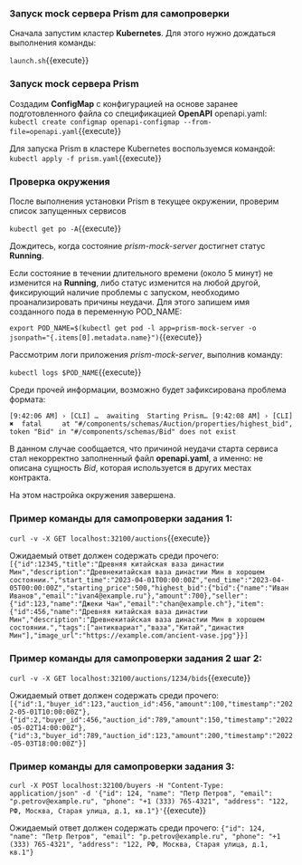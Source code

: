 ### Запуск mock сервера Prism для самопроверки

Сначала запустим кластер **Kubernetes**. Для этого нужно дождаться выполнения команды:

`launch.sh`{{execute}}

### Запуск mock сервера Prism

Создадим **ConfigMap** с конфигурацией на основе заранее подготовленного файла со спецификацией **OpenAPI** openapi.yaml:
`kubectl create configmap openapi-configmap --from-file=openapi.yaml`{{execute}}

Для запуска Prism в кластере Kubernetes воспользуемся командой:  
`kubectl apply -f prism.yaml`{{execute}}


### Проверка окружения
После выполнения установки Prism в текущее окружении, проверим список запущенных сервисов

`kubectl get po -A`{{execute}}

Дождитесь, когда состояние *prism-mock-server* достигнет статус **Running**.

Если состояние в течении длительного времени (около 5 минут) не изменится на **Running**, либо статус изменится на любой другой, фиксирующий наличие проблемы с запуском, необходимо проанализировать причины неудачи.
Для этого запишем имя созданного пода в переменную POD_NAME:

`export POD_NAME=$(kubectl get pod -l app=prism-mock-server -o jsonpath="{.items[0].metadata.name}")`{{execute}}  

Рассмотрим логи приложения *prism-mock-server*, выполнив команду:

`kubectl logs $POD_NAME`{{execute}}

Среди прочей информации, возможно будет зафиксирована проблема формата:

`[9:42:06 AM] › [CLI] …  awaiting  Starting Prism…
[9:42:08 AM] › [CLI] ✖  fatal     at "#/components/schemas/Auction/properties/highest_bid", token "Bid" in "#/components/schemas/Bid" does not exist`

В данном случае сообщается, что причиной неудачи старта сервиса стал некорректно заполненный файл **openapi.yaml**, а именно: не описана сущность *Bid*, которая используется в других местах контракта.

На этом настройка окружения завершена.

### Пример команды для самопроверки задания 1:
`curl -v -X GET localhost:32100/auctions`{{execute}}

Ожидаемый ответ должен содержать среди прочего:
`[{"id":12345,"title":"Древняя китайская ваза династии Мин","description":"Древнекитайская ваза династии Мин в хорошем состоянии.","start_time":"2023-04-01T00:00:00Z","end_time":"2023-04-05T00:00:00Z","starting_price":500,"highest_bid":{"bid":{"name":"Иван Иванов","email":"ivan4@example.ru"},"amount":700},"seller":{"id":123,"name":"Джеки Чан","email":"chan@example.ch"},"item":{"id":456,"name":"Древняя китайская ваза династии Мин","description":"Древнекитайская ваза династии Мин в хорошем состоянии.","tags":["антиквариат","ваза","Китай","династия Мин"],"image_url":"https://example.com/ancient-vase.jpg"}}]`

### Пример команды для самопроверки задания 2 шаг 2:
`curl -v -X GET localhost:32100/auctions/1234/bids`{{execute}}

Ожидаемый ответ должен содержать среди прочего:
`[{"id":1,"buyer_id":123,"auction_id":456,"amount":100,"timestamp":"2022-05-01T10:00:00Z"},{"id":2,"buyer_id":456,"auction_id":789,"amount":150,"timestamp":"2022-05-02T14:00:00Z"},{"id":3,"buyer_id":789,"auction_id":123,"amount":200,"timestamp":"2022-05-03T18:00:00Z"}]`

### Пример команды для самопроверки задания 3:
`curl -X POST localhost:32100/buyers -H "Content-Type: application/json" -d '{"id": 124, "name": "Петр Петров", "email": "p.petrov@example.ru", "phone": "+1 (333) 765-4321", "address": "122, РФ, Москва, Старая улица, д.1, кв.1"}'`{{execute}}

Ожидаемый ответ должен содержать среди прочего:
`{"id": 124, "name": "Петр Петров", "email": "p.petrov@example.ru", "phone": "+1 (333) 765-4321", "address": "122, РФ, Москва, Старая улица, д.1, кв.1"}`

